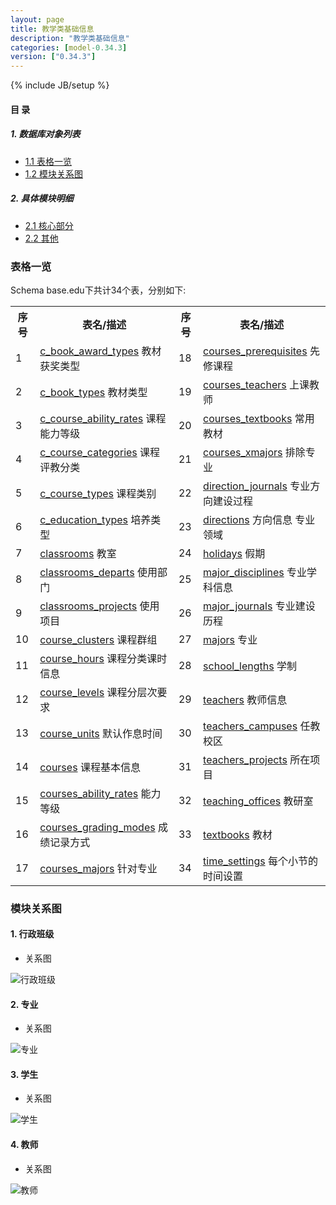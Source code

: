 ```yaml
---
layout: page
title: 教学类基础信息 
description: "教学类基础信息"
categories: [model-0.34.3]
version: ["0.34.3"]
---
```

{% include JB/setup %}

#### 目 录

##### 1. 数据库对象列表
  * [1.1 表格一览](index.html#表格一览)
  * [1.2 模块关系图](index.html#模块关系图)

##### 2. 具体模块明细
* [2.1 核心部分](/model/base/edu/core.html)
* [2.2 其他](/model/base/edu/misc.html)

### 表格一览
Schema base.edu下共计34个表，分别如下:

<table class="table table-bordered table-striped table-condensed">
  <tr>
    <th class="info_header text-center">序号</th>
    <th class="info_header">表名/描述</th>
    <th class="info_header text-center">序号</th>
    <th class="info_header">表名/描述</th>
  </tr>
  <tr>
    <td>1</td>
    <td><a href="/model/base/edu/misc.html#表格-c_book_award_types-教材获奖类型">c_book_award_types</a> 教材获奖类型</td>
    <td>18</td>
    <td><a href="/model/base/edu/core.html#表格-courses_prerequisites-先修课程">courses_prerequisites</a> 先修课程</td>
  </tr>
  <tr>
    <td>2</td>
    <td><a href="/model/base/edu/misc.html#表格-c_book_types-教材类型">c_book_types</a> 教材类型</td>
    <td>19</td>
    <td><a href="/model/base/edu/core.html#表格-courses_teachers-上课教师">courses_teachers</a> 上课教师</td>
  </tr>
  <tr>
    <td>3</td>
    <td><a href="/model/base/edu/misc.html#表格-c_course_ability_rates-课程能力等级">c_course_ability_rates</a> 课程能力等级</td>
    <td>20</td>
    <td><a href="/model/base/edu/core.html#表格-courses_textbooks-常用教材">courses_textbooks</a> 常用教材</td>
  </tr>
  <tr>
    <td>4</td>
    <td><a href="/model/base/edu/misc.html#表格-c_course_categories-课程评教分类">c_course_categories</a> 课程评教分类</td>
    <td>21</td>
    <td><a href="/model/base/edu/core.html#表格-courses_xmajors-排除专业">courses_xmajors</a> 排除专业</td>
  </tr>
  <tr>
    <td>5</td>
    <td><a href="/model/base/edu/misc.html#表格-c_course_types-课程类别">c_course_types</a> 课程类别</td>
    <td>22</td>
    <td><a href="/model/base/edu/core.html#表格-direction_journals-专业方向建设过程">direction_journals</a> 专业方向建设过程</td>
  </tr>
  <tr>
    <td>6</td>
    <td><a href="/model/base/edu/misc.html#表格-c_education_types-培养类型">c_education_types</a> 培养类型</td>
    <td>23</td>
    <td><a href="/model/base/edu/core.html#表格-directions-方向信息 专业领域">directions</a> 方向信息 专业领域</td>
  </tr>
  <tr>
    <td>7</td>
    <td><a href="/model/base/edu/misc.html#表格-classrooms-教室">classrooms</a> 教室</td>
    <td>24</td>
    <td><a href="/model/base/edu/misc.html#表格-holidays-假期">holidays</a> 假期</td>
  </tr>
  <tr>
    <td>8</td>
    <td><a href="/model/base/edu/misc.html#表格-classrooms_departs-使用部门">classrooms_departs</a> 使用部门</td>
    <td>25</td>
    <td><a href="/model/base/edu/misc.html#表格-major_disciplines-专业学科信息">major_disciplines</a> 专业学科信息</td>
  </tr>
  <tr>
    <td>9</td>
    <td><a href="/model/base/edu/misc.html#表格-classrooms_projects-使用项目">classrooms_projects</a> 使用项目</td>
    <td>26</td>
    <td><a href="/model/base/edu/core.html#表格-major_journals-专业建设历程">major_journals</a> 专业建设历程</td>
  </tr>
  <tr>
    <td>10</td>
    <td><a href="/model/base/edu/misc.html#表格-course_clusters-课程群组">course_clusters</a> 课程群组</td>
    <td>27</td>
    <td><a href="/model/base/edu/core.html#表格-majors-专业">majors</a> 专业</td>
  </tr>
  <tr>
    <td>11</td>
    <td><a href="/model/base/edu/core.html#表格-course_hours-课程分类课时信息">course_hours</a> 课程分类课时信息</td>
    <td>28</td>
    <td><a href="/model/base/edu/misc.html#表格-school_lengths-学制">school_lengths</a> 学制</td>
  </tr>
  <tr>
    <td>12</td>
    <td><a href="/model/base/edu/misc.html#表格-course_levels-课程分层次要求">course_levels</a> 课程分层次要求</td>
    <td>29</td>
    <td><a href="/model/base/edu/core.html#表格-teachers-教师信息">teachers</a> 教师信息</td>
  </tr>
  <tr>
    <td>13</td>
    <td><a href="/model/base/edu/misc.html#表格-course_units-默认作息时间">course_units</a> 默认作息时间</td>
    <td>30</td>
    <td><a href="/model/base/edu/core.html#表格-teachers_campuses-任教校区">teachers_campuses</a> 任教校区</td>
  </tr>
  <tr>
    <td>14</td>
    <td><a href="/model/base/edu/core.html#表格-courses-课程基本信息">courses</a> 课程基本信息</td>
    <td>31</td>
    <td><a href="/model/base/edu/core.html#表格-teachers_projects-所在项目">teachers_projects</a> 所在项目</td>
  </tr>
  <tr>
    <td>15</td>
    <td><a href="/model/base/edu/core.html#表格-courses_ability_rates-能力等级">courses_ability_rates</a> 能力等级</td>
    <td>32</td>
    <td><a href="/model/base/edu/misc.html#表格-teaching_offices-教研室">teaching_offices</a> 教研室</td>
  </tr>
  <tr>
    <td>16</td>
    <td><a href="/model/base/edu/core.html#表格-courses_grading_modes-成绩记录方式">courses_grading_modes</a> 成绩记录方式</td>
    <td>33</td>
    <td><a href="/model/base/edu/misc.html#表格-textbooks-教材">textbooks</a> 教材</td>
  </tr>
  <tr>
    <td>17</td>
    <td><a href="/model/base/edu/core.html#表格-courses_majors-针对专业">courses_majors</a> 针对专业</td>
    <td>34</td>
    <td><a href="/model/base/edu/misc.html#表格-time_settings-每个小节的时间设置">time_settings</a> 每个小节的时间设置</td>
  </tr>
</table>

### 模块关系图


#### 1. 行政班级
  * 关系图

![行政班级](images/squad.png)


#### 2. 专业
  * 关系图

![专业](images/majors.png)


#### 3. 学生
  * 关系图

![学生](images/student.png)


#### 4. 教师
  * 关系图

![教师](images/teacher.png)


